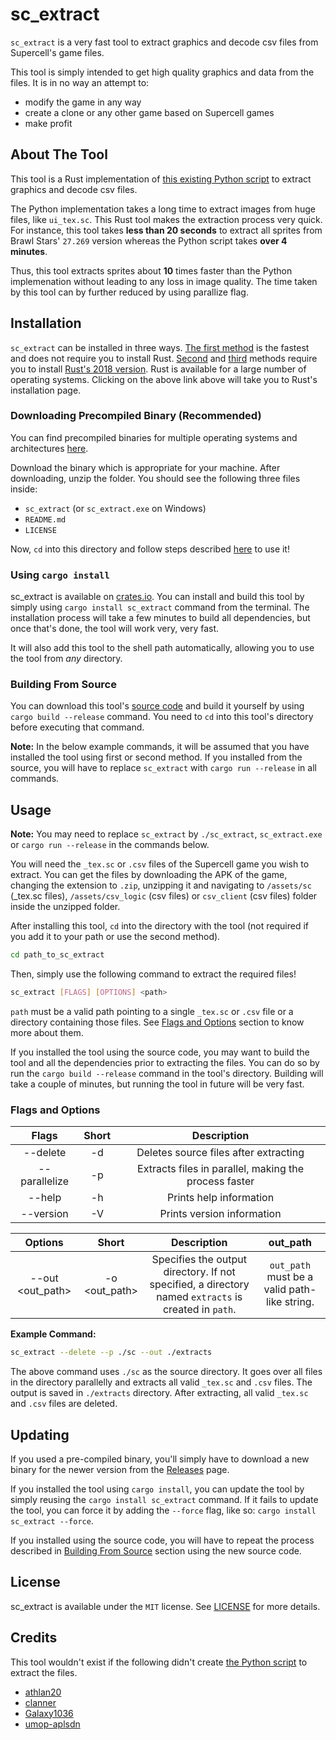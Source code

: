 # sc_extract

`sc_extract` is a very fast tool to extract graphics and decode csv files from Supercell's game files.

This tool is simply intended to get high quality graphics and data from the files. It is in no way an attempt to:

- modify the game in any way
- create a clone or any other game based on Supercell games
- make profit

## About The Tool

This tool is a Rust implementation of [this existing Python script](https://github.com/123456abcdef/cr-sc-dump) to extract graphics and decode csv files.

The Python implementation takes a long time to extract images from huge files, like `ui_tex.sc`. This Rust tool makes the extraction process very quick. For instance, this tool takes **less than 20 seconds** to extract all sprites from Brawl Stars' `27.269` version whereas the Python script takes **over 4 minutes**.

Thus, this tool extracts sprites about **10** times faster than the Python implemenation without leading to any loss in image quality. The time taken by this tool can by further reduced by using parallize flag.

## Installation

`sc_extract` can be installed in three ways. [The first method](#downloading-precompiled-binary-recommended) is the fastest and does not require you to install Rust. [Second](#using-cargo-install) and [third](#building-from-source) methods require you to install [Rust's 2018 version](https://www.rust-lang.org/tools/install). Rust is available for a large number of operating systems. Clicking on the above link above will take you to Rust's installation page.

### Downloading Precompiled Binary (Recommended)

You can find precompiled binaries for multiple operating systems and architectures [here](https://github.com/AriusX7/sc-extract/releases).

Download the binary which is appropriate for your machine. After downloading, unzip the folder. You should see the following three files inside:

- `sc_extract` (or `sc_extract.exe` on Windows)
- `README.md`
- `LICENSE`

Now, `cd` into this directory and follow steps described [here](#usage) to use it!

### Using `cargo install`

sc_extract is available on [crates.io](https://crates.io/crates/sc_extract). You can install and build this tool by simply using `cargo install sc_extract` command from the terminal. The installation process will take a few minutes to build all dependencies, but once that's done, the tool will work very, very fast.

It will also add this tool to the shell path automatically, allowing you to use the tool from *any* directory.

### Building From Source

You can download this tool's [source code](https://codeload.github.com/AriusX7/sc-extract/zip/master) and build it yourself by using `cargo build --release` command. You need to `cd` into this tool's directory before executing that command.

**Note:** In the below example commands, it will be assumed that you have installed the tool using first or second method. If you installed from the source, you will have to replace `sc_extract` with `cargo run --release` in all commands.

## Usage

**Note:** You may need to replace `sc_extract` by `./sc_extract`, `sc_extract.exe` or `cargo run --release` in the commands below.

You will need the `_tex.sc` or `.csv` files of the Supercell game you wish to extract. You can get the files by downloading the APK of the game, changing the extension to `.zip`, unzipping it and navigating to `/assets/sc` (_tex.sc files), `/assets/csv_logic` (csv files) or `csv_client` (csv files) folder inside the unzipped folder.

After installing this tool, `cd` into the directory with the tool (not required if you add it to your path or use the second method).

```sh
cd path_to_sc_extract
```

Then, simply use the following command to extract the required files!

```sh
sc_extract [FLAGS] [OPTIONS] <path>
```

`path` must be a valid path pointing to a single `_tex.sc` or `.csv` file or a directory containing those files. See [Flags and Options](#flags-and-options) section to know more about them.

If you installed the tool using the source code, you may want to build the tool and all the dependencies prior to extracting the files. You can do so by run the `cargo build --release` command in the tool's directory. Building will take a couple of minutes, but running the tool in future will be very fast.

### Flags and Options

|     Flags     | Short |                      Description                      |
|:-------------:|:-----:|:-----------------------------------------------------:|
|    --delete   |   -d  |         Deletes source files after extracting         |
| --parallelize |   -p  | Extracts files in parallel, making the process faster |
|     --help    |   -h  |                Prints help information                |
|   --version   |   -V  |               Prints version information              |

|      Options     |     Short     |                                              Description                                             |                   out_path                   |
|:----------------:|:-------------:|:----------------------------------------------------------------------------------------------------:|:--------------------------------------------:|
| --out <out_path> | -o <out_path> | Specifies the output directory. If not specified, a directory named `extracts` is created in `path`. | `out_path` must be a valid path-like string. |

**Example Command:**

```sh
sc_extract --delete --p ./sc --out ./extracts
```

The above command uses `./sc` as the source directory. It goes over all files in the directory parallelly and extracts all valid `_tex.sc` and `.csv` files. The output is saved in `./extracts` directory. After extracting, all valid `_tex.sc` and `.csv` files are deleted.

## Updating

If you used a pre-compiled binary, you'll simply have to download a new binary for the newer version from the [Releases](https://github.com/AriusX7/sc-extract/releases) page.

If you installed the tool using `cargo install`, you can update the tool by simply reusing the `cargo install sc_extract` command. If it fails to update the tool, you can force it by adding the `--force` flag, like so: `cargo install sc_extract --force`.

If you installed using the source code, you will have to repeat the process described in [Building From Source](#building-from-source) section using the new source code.

## License

sc_extract is available under the `MIT` license. See [LICENSE](LICENSE) for more details.

## Credits

This tool wouldn't exist if the following didn't create [the Python script](https://github.com/123456abcdef/cr-sc-dump#credits) to extract the files.

- [athlan20](https://github.com/athlan20)
- [clanner](https://github.com/clanner)
- [Galaxy1036](https://github.com/Galaxy1036)
- [umop-aplsdn](https://github.com/umop-aplsdn)
